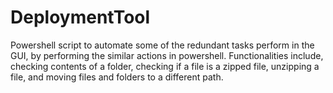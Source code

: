 # DeploymentTool
Powershell script to automate some of the redundant tasks perform in the GUI, by performing the similar actions in powershell. Functionalities include, checking contents of a folder, checking if a file is a zipped file, unzipping a file, and moving files and folders to a different path.
